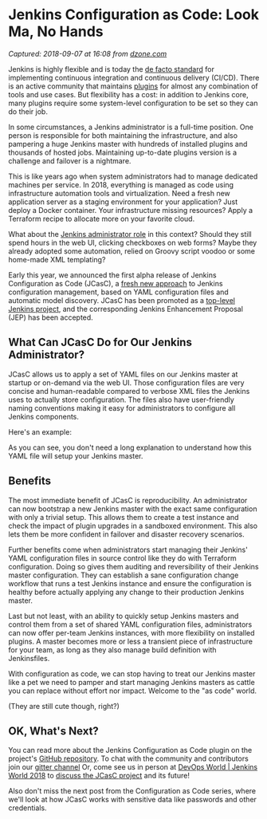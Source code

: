 # Jenkins Configuration as Code: Look Ma, No Hands

_Captured: 2018-09-07 at 16:08 from [dzone.com](https://dzone.com/articles/jenkins-configuration-as-code-look-ma-no-hands?edition=391208&utm_source=Zone%20Newsletter&utm_medium=email&utm_campaign=devops%202018-09-07)_

Jenkins is highly flexible and is today the [de facto standard](https://jenkins.io/) for implementing continuous integration and continuous delivery (CI/CD). There is an active community that maintains [plugins](https://plugins.jenkins.io/) for almost any combination of tools and use cases. But flexibility has a cost: in addition to Jenkins core, many plugins require some system-level configuration to be set so they can do their job.

In some circumstances, a Jenkins administrator is a full-time position. One person is responsible for both maintaining the infrastructure, and also pampering a huge Jenkins master with hundreds of installed plugins and thousands of hosted jobs. Maintaining up-to-date plugins version is a challenge and failover is a nightmare.

This is like years ago when system administrators had to manage dedicated machines per service. In 2018, everything is managed as code using infrastructure automation tools and virtualization. Need a fresh new application server as a staging environment for your application? Just deploy a Docker container. Your infrastructure missing resources? Apply a Terraform recipe to allocate more on your favorite cloud.

What about the [Jenkins administrator role](https://go.cloudbees.com/docs/cloudbees-documentation/cjp-introduction/) in this context? Should they still spend hours in the web UI, clicking checkboxes on web forms? Maybe they already adopted some automation, relied on Groovy script voodoo or some home-made XML templating?

Early this year, we announced the first alpha release of Jenkins Configuration as Code (JCasC), a [fresh new approach](https://www.cloudbees.com/blog/use-configuration-code-plugin-declaratively-configure-your-jenkins-instance) to Jenkins configuration management, based on YAML configuration files and automatic model discovery. JCasC has been promoted as a [top-level Jenkins project](https://jenkins.io/projects/jcasc/), and the corresponding Jenkins Enhancement Proposal (JEP) has been accepted.

## What Can JCasC Do for Our Jenkins Administrator?

JCasC allows us to apply a set of YAML files on our Jenkins master at startup or on-demand via the web UI. Those configuration files are very concise and human-readable compared to verbose XML files the Jenkins uses to actually store configuration. The files also have user-friendly naming conventions making it easy for administrators to configure all Jenkins components.

Here's an example:

As you can see, you don't need a long explanation to understand how this YAML file will setup your Jenkins master.

## Benefits

The most immediate benefit of JCasC is reproducibility. An administrator can now bootstrap a new Jenkins master with the exact same configuration with only a trivial setup. This allows them to create a test instance and check the impact of plugin upgrades in a sandboxed environment. This also lets them be more confident in failover and disaster recovery scenarios.

Further benefits come when administrators start managing their Jenkins' YAML configuration files in source control like they do with Terraform configuration. Doing so gives them auditing and reversibility of their Jenkins master configuration. They can establish a sane configuration change workflow that runs a test Jenkins instance and ensure the configuration is healthy before actually applying any change to their production Jenkins master.

Last but not least, with an ability to quickly setup Jenkins masters and control them from a set of shared YAML configuration files, administrators can now offer per-team Jenkins instances, with more flexibility on installed plugins. A master becomes more or less a transient piece of infrastructure for your team, as long as they also manage build definition with Jenkinsfiles.

With configuration as code, we can stop having to treat our Jenkins master like a pet we need to pamper and start managing Jenkins masters as cattle you can replace without effort nor impact. Welcome to the "as code" world.

(They are still cute though, right?)

## OK, What's Next?

You can read more about the Jenkins Configuration as Code plugin on the project's [GitHub repository](https://github.com/jenkinsci/configuration-as-code-plugin). To chat with the community and contributors join our [gitter channel](https://gitter.im/jenkinsci/configuration-as-code-plugin) Or, come see us in person at [DevOps World | Jenkins World 2018](https://www.cloudbees.com/devops-world/san-francisco) to [discuss the JCasC project](https://devopsworldjenkinsworld2018.sched.com/event/F9Nh/look-ma-no-hands-manage-jenkins-configuration-as-code) and its future!

Also don't miss the next post from the Configuration as Code series, where we'll look at how JCasC works with sensitive data like passwords and other credentials.
